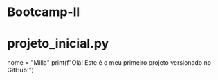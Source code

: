 # Bootcamp-ll
# projeto_inicial.py
nome = "Milla"
print(f"Olá! Este é o meu primeiro projeto versionado no GitHub!")
